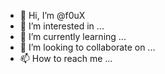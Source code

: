 - 👋 Hi, I’m @f0uX
- 👀 I’m interested in ...
- 🌱 I’m currently learning ...
- 💞️ I’m looking to collaborate on ...
- 📫 How to reach me ...

<!---
f0uX/f0uX is a ✨ special ✨ repository because its `README.md` (this file) appears on your GitHub profile.
You can click the Preview link to take a look at your changes.
--->
